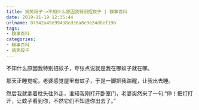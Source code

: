 ```yaml
---
title: 搞笑段子->不知什么原因我特别招蚊子 | 糗事百科
date: 2019-11-19 12:35:44
urlname: 07942a49e99438cd36a8c9e24d8ef19b
tags: 
- 糗事百科
categories:
- 糗事百科
- 搞笑段子
---
```

不知什么原因我特别招蚊子，夸张点说就是我在哪蚊子就在哪。

那天正睡觉呢，老婆感觉屋里有蚊子，于是一脚把我踹醒，让我出去睡。

然后我就拿着枕头往外走，谁知我刚打开卧室门，老婆突然来了一句:“停！把灯打开，让蚊子看到你，不然它们不知道你出去了。”


